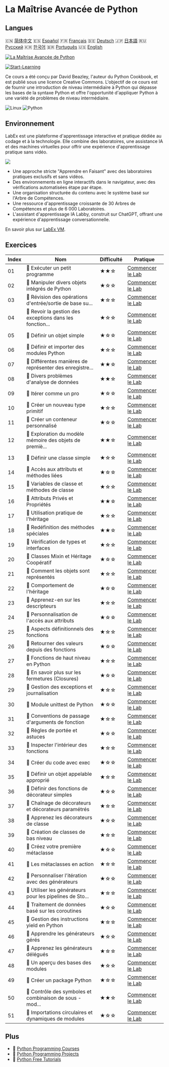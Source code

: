 # La Maîtrise Avancée de Python

## Langues

🇨🇳 [简体中文](README_zh.md) 🇪🇸 [Español](README_es.md) 🇫🇷 [Français](README_fr.md) 🇩🇪 [Deutsch](README_de.md) 🇯🇵 [日本語](README_ja.md) 🇷🇺 [Русский](README_ru.md) 🇰🇷 [한국어](README_ko.md) 🇧🇷 [Português](README_pt.md) 🇺🇸 [English](README.md) 

[![La Maîtrise Avancée de Python](https://cover-creator.labex.io/the-advanced-python-mastery.png?lang=fr)](https://labex.io/fr/courses/the-advanced-python-mastery)

[![Start-Learning](https://img.shields.io/badge/Start-Learning-whitesmoke?style=for-the-badge)](https://labex.io/fr/courses/the-advanced-python-mastery)

Ce cours a été conçu par David Beazley, l'auteur du Python Cookbook, et est publié sous une licence Creative Commons. L'objectif de ce cours est de fournir une introduction de niveau intermédiaire à Python qui dépasse les bases de la syntaxe Python et offre l'opportunité d'appliquer Python à une variété de problèmes de niveau intermédiaire.

![Linux](https://img.shields.io/badge/Linux-whitesmoke?style=for-the-badge&logo=linux)
![Python](https://img.shields.io/badge/Python-whitesmoke?style=for-the-badge&logo=python)


## Environnement

LabEx est une plateforme d'apprentissage interactive et pratique dédiée au codage et à la technologie. Elle combine des laboratoires, une assistance IA et des machines virtuelles pour offrir une expérience d'apprentissage pratique sans vidéo.

![](https://tutorial-screenshot.getvm.io/images/vm-1725247253.png)

- Une approche stricte "Apprendre en Faisant" avec des laboratoires pratiques exclusifs et sans vidéos.
- Des environnements en ligne interactifs dans le navigateur, avec des vérifications automatisées étape par étape.
- Une organisation structurée du contenu avec le système basé sur l'Arbre de Compétences.
- Une ressource d'apprentissage croissante de 30 Arbres de Compétences et plus de 6 000 Laboratoires.
- L'assistant d'apprentissage IA Labby, construit sur ChatGPT, offrant une expérience d'apprentissage conversationnelle.

En savoir plus sur [LabEx VM](https://support.labex.io/using-labex/virtual-machine).

## Exercices

|   Index | Nom                                                      | Difficulté   | Pratique                                                                                                                                       |
|---------|----------------------------------------------------------|--------------|------------------------------------------------------------------------------------------------------------------------------------------------|
|      01 | 📖 Exécuter un petit programme                           | ★★☆          | <a target='_blank' href='https://labex.io/fr/tutorials/python-run-a-small-program-132390'>Commencer le Lab</a>                                 |
|      02 | 📖 Manipuler divers objets intégrés de Python            | ★☆☆          | <a target='_blank' href='https://labex.io/fr/tutorials/python-manipulate-various-built-in-python-objects-132391'>Commencer le Lab</a>          |
|      03 | 📖 Révision des opérations d'entrée/sortie de base su... | ★☆☆          | <a target='_blank' href='https://labex.io/fr/tutorials/python-review-basic-file-i-o-132392'>Commencer le Lab</a>                               |
|      04 | 📖 Revoir la gestion des exceptions dans les fonction... | ★☆☆          | <a target='_blank' href='https://labex.io/fr/tutorials/python-review-simple-functions-exception-handling-132393'>Commencer le Lab</a>          |
|      05 | 📖 Définir un objet simple                               | ★☆☆          | <a target='_blank' href='https://labex.io/fr/tutorials/python-define-a-simple-object-132394'>Commencer le Lab</a>                              |
|      06 | 📖 Définir et importer des modules Python                | ★☆☆          | <a target='_blank' href='https://labex.io/fr/tutorials/python-defining-and-importing-python-modules-132395'>Commencer le Lab</a>               |
|      07 | 📖 Différentes manières de représenter des enregistre... | ★★☆          | <a target='_blank' href='https://labex.io/fr/tutorials/python-different-ways-of-representing-records-132428'>Commencer le Lab</a>              |
|      08 | 📖 Divers problèmes d'analyse de données                 | ★★☆          | <a target='_blank' href='https://labex.io/fr/tutorials/python-various-data-analysis-problems-132438'>Commencer le Lab</a>                      |
|      09 | 📖 Itérer comme un pro                                   | ★☆☆          | <a target='_blank' href='https://labex.io/fr/tutorials/python-iterate-like-a-pro-132442'>Commencer le Lab</a>                                  |
|      10 | 📖 Créer un nouveau type primitif                        | ★☆☆          | <a target='_blank' href='https://labex.io/fr/tutorials/python-make-a-new-primitive-type-132443'>Commencer le Lab</a>                           |
|      11 | 📖 Créer un conteneur personnalisé                       | ★☆☆          | <a target='_blank' href='https://labex.io/fr/tutorials/python-make-a-custom-container-132444'>Commencer le Lab</a>                             |
|      12 | 📖 Exploration du modèle mémoire des objets de premiè... | ★★☆          | <a target='_blank' href='https://labex.io/fr/tutorials/python-exploring-python-s-first-class-objects-memory-model-132489'>Commencer le Lab</a> |
|      13 | 📖 Définir une classe simple                             | ★☆☆          | <a target='_blank' href='https://labex.io/fr/tutorials/python-define-a-simple-class-132490'>Commencer le Lab</a>                               |
|      14 | 📖 Accès aux attributs et méthodes liées                 | ★☆☆          | <a target='_blank' href='https://labex.io/fr/tutorials/python-attribute-access-and-bound-methods-132491'>Commencer le Lab</a>                  |
|      15 | 📖 Variables de classe et méthodes de classe             | ★☆☆          | <a target='_blank' href='https://labex.io/fr/tutorials/python-class-variables-and-class-methods-132493'>Commencer le Lab</a>                   |
|      16 | 📖 Attributs Privés et Propriétés                        | ★★☆          | <a target='_blank' href='https://labex.io/fr/tutorials/python-private-attributes-and-properties-132494'>Commencer le Lab</a>                   |
|      17 | 📖 Utilisation pratique de l'héritage                    | ★☆☆          | <a target='_blank' href='https://labex.io/fr/tutorials/python-practical-use-of-inheritance-132495'>Commencer le Lab</a>                        |
|      18 | 📖 Redéfinition des méthodes spéciales                   | ★★☆          | <a target='_blank' href='https://labex.io/fr/tutorials/python-redefining-special-methods-132496'>Commencer le Lab</a>                          |
|      19 | 📖 Vérification de types et interfaces                   | ★☆☆          | <a target='_blank' href='https://labex.io/fr/tutorials/python-type-checking-and-interfaces-132497'>Commencer le Lab</a>                        |
|      20 | 📖 Classes Mixin et Héritage Coopératif                  | ★☆☆          | <a target='_blank' href='https://labex.io/fr/tutorials/python-mixin-classes-and-cooperative-inheritance-132498'>Commencer le Lab</a>           |
|      21 | 📖 Comment les objets sont représentés                   | ★☆☆          | <a target='_blank' href='https://labex.io/fr/tutorials/python-how-objects-are-represented-132499'>Commencer le Lab</a>                         |
|      22 | 📖 Comportement de l'héritage                            | ★☆☆          | <a target='_blank' href='https://labex.io/fr/tutorials/python-behavior-of-inheritance-132500'>Commencer le Lab</a>                             |
|      23 | 📖 Apprenez-en sur les descripteurs                      | ★☆☆          | <a target='_blank' href='https://labex.io/fr/tutorials/python-learn-about-descriptors-132501'>Commencer le Lab</a>                             |
|      24 | 📖 Personnalisation de l'accès aux attributs             | ★☆☆          | <a target='_blank' href='https://labex.io/fr/tutorials/python-customizing-attribute-access-132502'>Commencer le Lab</a>                        |
|      25 | 📖 Aspects définitionnels des fonctions                  | ★☆☆          | <a target='_blank' href='https://labex.io/fr/tutorials/python-definitional-aspects-of-functions-132503'>Commencer le Lab</a>                   |
|      26 | 📖 Retourner des valeurs depuis des fonctions            | ★☆☆          | <a target='_blank' href='https://labex.io/fr/tutorials/python-returning-values-from-functions-132504'>Commencer le Lab</a>                     |
|      27 | 📖 Fonctions de haut niveau en Python                    | ★☆☆          | <a target='_blank' href='https://labex.io/fr/tutorials/python-python-s-higher-functions-132505'>Commencer le Lab</a>                           |
|      28 | 📖 En savoir plus sur les fermetures (Closures)          | ★☆☆          | <a target='_blank' href='https://labex.io/fr/tutorials/python-learn-more-about-closures-132506'>Commencer le Lab</a>                           |
|      29 | 📖 Gestion des exceptions et journalisation              | ★☆☆          | <a target='_blank' href='https://labex.io/fr/tutorials/python-exception-handling-and-logging-132507'>Commencer le Lab</a>                      |
|      30 | 📖 Module unittest de Python                             | ★☆☆          | <a target='_blank' href='https://labex.io/fr/tutorials/python-python-unittest-module-132508'>Commencer le Lab</a>                              |
|      31 | 📖 Conventions de passage d'arguments de fonction        | ★☆☆          | <a target='_blank' href='https://labex.io/fr/tutorials/python-function-argument-passing-conventions-132509'>Commencer le Lab</a>               |
|      32 | 📖 Règles de portée et astuces                           | ★☆☆          | <a target='_blank' href='https://labex.io/fr/tutorials/python-scoping-rules-and-tricks-132510'>Commencer le Lab</a>                            |
|      33 | 📖 Inspecter l'intérieur des fonctions                   | ★☆☆          | <a target='_blank' href='https://labex.io/fr/tutorials/python-inspect-the-internals-of-functions-132511'>Commencer le Lab</a>                  |
|      34 | 📖 Créer du code avec exec                               | ★☆☆          | <a target='_blank' href='https://labex.io/fr/tutorials/python-create-code-with-exec-132512'>Commencer le Lab</a>                               |
|      35 | 📖 Définir un objet appelable approprié                  | ★☆☆          | <a target='_blank' href='https://labex.io/fr/tutorials/python-define-a-proper-callable-object-132513'>Commencer le Lab</a>                     |
|      36 | 📖 Définir des fonctions de décorateur simples           | ★☆☆          | <a target='_blank' href='https://labex.io/fr/tutorials/python-define-a-simple-decorator-functions-132514'>Commencer le Lab</a>                 |
|      37 | 📖 Chaînage de décorateurs et décorateurs paramétrés     | ★☆☆          | <a target='_blank' href='https://labex.io/fr/tutorials/python-decorator-chaining-and-parameterized-decorators-132515'>Commencer le Lab</a>     |
|      38 | 📖 Apprenez les décorateurs de classe                    | ★☆☆          | <a target='_blank' href='https://labex.io/fr/tutorials/python-learn-about-class-decorators-132516'>Commencer le Lab</a>                        |
|      39 | 📖 Création de classes de bas niveau                     | ★☆☆          | <a target='_blank' href='https://labex.io/fr/tutorials/python-low-level-of-class-creation-132517'>Commencer le Lab</a>                         |
|      40 | 📖 Créez votre première métaclasse                       | ★☆☆          | <a target='_blank' href='https://labex.io/fr/tutorials/python-create-your-first-metaclass-132519'>Commencer le Lab</a>                         |
|      41 | 📖 Les métaclasses en action                             | ★☆☆          | <a target='_blank' href='https://labex.io/fr/tutorials/python-metaclasses-in-action-132521'>Commencer le Lab</a>                               |
|      42 | 📖 Personnaliser l'itération avec des générateurs        | ★☆☆          | <a target='_blank' href='https://labex.io/fr/tutorials/python-customize-iteration-using-generators-132522'>Commencer le Lab</a>                |
|      43 | 📖 Utiliser les générateurs pour les pipelines de Sto... | ★☆☆          | <a target='_blank' href='https://labex.io/fr/tutorials/python-utilize-generators-for-stocksim-pipelines-132523'>Commencer le Lab</a>           |
|      44 | 📖 Traitement de données basé sur les coroutines         | ★☆☆          | <a target='_blank' href='https://labex.io/fr/tutorials/python-coroutine-powered-data-processing-132524'>Commencer le Lab</a>                   |
|      45 | 📖 Gestion des instructions yield en Python              | ★☆☆          | <a target='_blank' href='https://labex.io/fr/tutorials/python-yield-statement-management-in-python-132525'>Commencer le Lab</a>                |
|      46 | 📖 Apprendre les générateurs gérés                       | ★☆☆          | <a target='_blank' href='https://labex.io/fr/tutorials/python-learn-about-managed-generators-132526'>Commencer le Lab</a>                      |
|      47 | 📖 Apprenez les générateurs délégués                     | ★☆☆          | <a target='_blank' href='https://labex.io/fr/tutorials/python-learn-about-delegating-generators-132527'>Commencer le Lab</a>                   |
|      48 | 📖 Un aperçu des bases des modules                       | ★☆☆          | <a target='_blank' href='https://labex.io/fr/tutorials/python-a-review-of-module-basics-132528'>Commencer le Lab</a>                           |
|      49 | 📖 Créer un package Python                               | ★☆☆          | <a target='_blank' href='https://labex.io/fr/tutorials/python-create-a-python-package-132529'>Commencer le Lab</a>                             |
|      50 | 📖 Contrôle des symboles et combinaison de sous - mod... | ★★☆          | <a target='_blank' href='https://labex.io/fr/tutorials/python-controlling-symbols-and-combining-submodules-132530'>Commencer le Lab</a>        |
|      51 | 📖 Importations circulaires et dynamiques de modules     | ★☆☆          | <a target='_blank' href='https://labex.io/fr/tutorials/python-circular-and-dynamic-module-imports-132531'>Commencer le Lab</a>                 |

## Plus

- 🔗 [Python Programming Courses](https://github.com/labex-labs/awesome-programming-courses)
- 🔗 [Python Programming Projects](https://github.com/labex-labs/awesome-programming-projects)
- 🔗 [Python Free Tutorials](https://github.com/labex-labs/python-free-tutorials)

